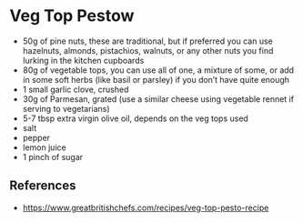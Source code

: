 # Veg Top Pestow

- 50g of pine nuts, these are traditional, but if preferred you can use hazelnuts, almonds, pistachios, walnuts, or any other nuts you find lurking in the kitchen cupboards
- 80g of vegetable tops, you can use all of one, a mixture of some, or add in some soft herbs (like basil or parsley) if you don’t have quite enough
- 1 small garlic clove, crushed
- 30g of Parmesan, grated (use a similar cheese using vegetable rennet if serving to vegetarians)
- 5-7 tbsp extra virgin olive oil, depends on the veg tops used
- salt
- pepper
- lemon juice
- 1 pinch of sugar

## References

- https://www.greatbritishchefs.com/recipes/veg-top-pesto-recipe
